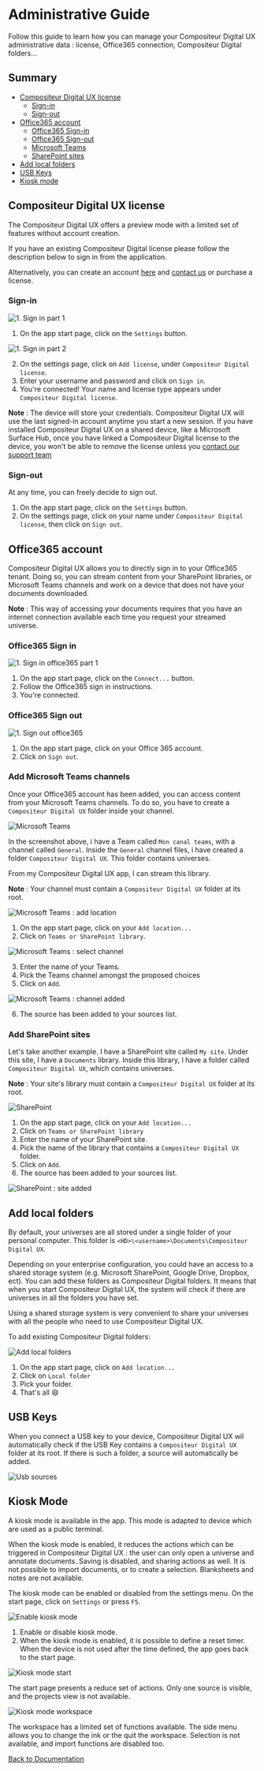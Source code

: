 # Administrative Guide

Follow this guide to learn how you can manage your Compositeur Digital UX administrative data : license, Office365 connection, Compositeur Digital folders...

## Summary

* [Compositeur Digital UX license](#compositeur-digital-ux-license)
  * [Sign-in](#sign-in)
  * [Sign-out](#sign-out)
* [Office365 account](#office365-account)
  * [Office365 Sign-in](#office365-sign-in)
  * [Office365 Sign-out](#office365-sign-out)
  * [Microsoft Teams](#add-microsoft-teams)
  * [SharePoint sites](#add-sharepoint-sites)
* [Add local folders](#add-local-folders)
* [USB Keys](#usb-keys)
* [Kiosk mode](#kiosk-mode)

## Compositeur Digital UX license

The Compositeur Digital UX offers a preview mode with a limited set of features without account creation. 

If you have an existing Compositeur Digital license please follow the description below to sign in from the application. 

Alternatively, you can create an account [here](http://www.compositeurdigital.com/Account/Register) and [contact us](mailto:contact@excense.fr) or purchase a license.


### Sign-in

![1. Sign in part 1](../img/administrative_signin1.JPG)

1. On the app start page, click on the `Settings` button.

![1. Sign in part 2](../img/administrative_signin2.JPG)

2. On the settings page, click on `Add license`, under `Compositeur Digital license`.
1. Enter your username and password and click on `Sign in`.
1. You're connected! Your name and license type appears under `Compositeur Digital license`. 


**Note** : The device will store your credentials. Compositeur Digital UX will use the last signed-in account anytime you start a new session. If you have installed Compositeur Digital UX on a shared device, like a Microsoft Surface Hub, once you have linked a Compositeur Digital license to the device, you won't be able to remove the license unless you [contact our support team](mailto:support@excense.fr)

### Sign-out

At any time, you can freely decide to sign out.

1. On the app start page, click on the `Settings` button.
1. On the settings page, click on your name under `Compositeur Digital license`, then click on `Sign out`.

## Office365 account

Compositeur Digital UX allows you to directly sign in to your Office365 tenant. Doing so, you can stream content from your SharePoint libraries, or Microsoft Teams channels and work on a device that does not have your documents downloaded.

**Note** : This way of accessing your documents requires that you have an internet connection available each time you request your streamed universe.

### Office365 Sign in

![1. Sign in office365 part 1](../img/administrative_signin_o365.JPG)

1. On the app start page, click on the `Connect...` button. 
1. Follow the Office365 sign in instructions.
1. You're connected.

### Office365 Sign out

![1. Sign out office365](../img/administrative_signout_o365.JPG)

1. On the app start page, click on your Office 365 account.
1. Click on `Sign out`.

### Add Microsoft Teams channels

Once your Office365 account has been added, you can access content from your Microsoft Teams channels. To do so, you have to create a `Compositeur Digital UX` folder inside your channel. 

![Microsoft Teams](../img/administrative_teams.jpg)

In the screenshot above, i have a Team called `Mon canal teams`, with a channel called `General`. Inside the `General` channel files, i have created a folder `Compositeur Digital UX`. This folder contains universes. 

From my Compositeur Digital UX app, I can stream this library.

**Note** : Your channel must contain a `Compositeur Digital UX` folder at its root.

![Microsoft Teams : add location](../img/administrative_add_teams_site.jpg)

1. On the app start page, click on your `Add location...`
1. Click on `Teams or SharePoint library`.

![Microsoft Teams : select channel](../img/administrative_add_teams_site2.jpg)

3. Enter the name of your Teams.
1. Pick the Teams channel amongst the proposed choices
1. Click on `Add`.

![Microsoft Teams : channel added](../img/administrative_add_teams_site3.jpg)

6. The source has been added to your sources list. 

### Add SharePoint sites

Let's take another example. I have a SharePoint site called `My site`. Under this site, I have a `Documents` library. Inside this library, I have a folder called `Compositeur Digital UX`, which contains universes. 

**Note** : Your site's library must contain a `Compositeur Digital UX` folder at its root.

![SharePoint](../img/administrative_sharepoint.jpg)

1. On the app start page, click on your `Add location...`
1. Click on `Teams or SharePoint library`
1. Enter the name of your SharePoint site.
1. Pick the name of the library that contains a `Compositeur Digital UX` folder.
1. Click on `Add`.
1. The source has been added to your sources list. 

![SharePoint : site added](../img/administrative_add_sharepoint.jpg)


## Add local folders

By default, your universes are all stored under a single folder of your personal computer. This folder is `<HD>\<username>\Documents\Compositeur Digital UX`.

Depending on your enterprise configuration, you could have an access to a shared storage system (e.g. Microsoft SharePoint, Google Drive, Dropbox, ect). You can add these folders as Compositeur Digital folders. It means that when you start Compositeur Digital UX, the system will check if there are universes in all the folders you have set.

Using a shared storage system is very convenient to share your universes with all the people who need to use Compositeur Digital UX.

To add existing Compositeur Digital folders:

![Add local folders](../img/administrative_add_cd_folders.JPG)

1. On the app start page, click on `Add location...`
1. Click on `Local folder`
1. Pick your folder.
1. That's all &#x1F604;

## USB Keys

When you connect a USB key to your device, Compositeur Digital UX wil automatically check if the USB Key contains a `Compositeur Digital UX` folder at its root. If there is such a folder, a source will automatically be added.

![Usb sources](../img/administrative_usb_keys.JPG)

## Kiosk Mode

A kiosk mode is available in the app. This mode is adapted to device which are used as a public terminal. 

When the kiosk mode is enabled, it reduces the actions which can be triggered in Compositeur Digital UX : the user can only open a universe and annotate documents. Saving is disabled, and sharing actions as well. It is not possible to import documents, or to create a selection. Blanksheets and notes are not available.  

The kiosk mode can be enabled or disabled from the settings menu. On the start page, click on `Settings` or press `F5`.

![Enable kiosk mode](../img/administrative_kiosk_activation.JPG)

1. Enable or disable kiosk mode.
2. When the kiosk mode is enabled, it is possible to define a reset timer. When the device is not used after the time defined, the app goes back to the start page.

![Kiosk mode start](../img/administrative_kiosk_start.JPG)

The start page presents a reduce set of actions. Only one source is visible, and the projects view is not available. 

![Kiosk mode workspace](../img/administrative_kiosk_workspace.JPG)

The workspace has a limited set of functions available. The side menu allows you to change the ink or the quit the workspace. Selection is not available, and import functions are disabled too. 

[Back to Documentation](../index.md)
